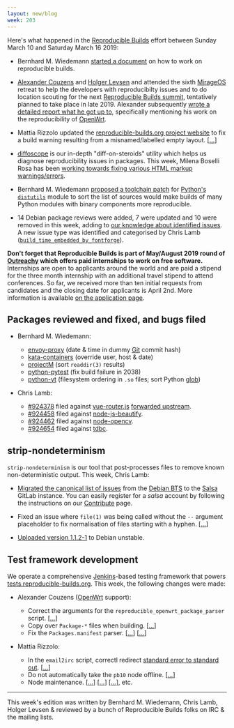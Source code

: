 ```yaml
---
layout: new/blog
week: 203
---
```


Here's what happened in the [Reproducible Builds](https://reproducible-builds.org) effort between Sunday March 10 and Saturday March 16 2019:

* Bernhard M. Wiedemann [started a document](https://github.com/bmwiedemann/reproducibleopensuse/blob/devel/howtodebug) on how to work on reproducible builds.

* [Alexander Couzens](https://lunarius.fe80.eu) and [Holger Levsen](http://layer-acht.org/thinking/) and attended the sixth [MirageOS](https://mirage.io/) retreat to help the developers with reproducibilty issues and to do location scouting for the next [Reproducible Builds summit](https://reproducible-builds.org/events/), tentatively planned to take place in late 2019. Alexander subsequently [wrote a detailed report what he got up to](https://lunarius.fe80.eu/blog/mirageos-2019.html), specifically mentioning his work on the reproducibility of [OpenWrt](https://en.wikipedia.org/wiki/OpenWrt).

* Mattia Rizzolo updated the [reproducible-builds.org project website](https://reproducible-builds.org) to fix a build warning resulting from a misnamed/labelled empty layout.&nbsp;[[...](https://salsa.debian.org/reproducible-builds/reproducible-website/commit/53df0ee)]

* [diffoscope](https://diffoscope.org/) is our in-depth "diff-on-steroids" utility which helps us diagnose reproducibility issues in packages. This week, Milena Boselli Rosa has been [working towards fixing various HTML markup warnings/errors](https://salsa.debian.org/reproducible-builds/diffoscope/merge_requests/23).

* Bernhard M. Wiedemann [proposed a toolchain patch](https://github.com/python/cpython/pull/12341) for [Python's `distutils`](https://docs.python.org/3/library/distutils.html) module to sort the list of sources would make builds of many Python modules with binary components more reproducible.

* 14 Debian package reviews were added, 7 were updated and 10 were removed in this week, adding to [our knowledge about identified issues](https://tests.reproducible-builds.org/debian/index_issues.html). A new issue type was identified and categorised by Chris Lamb ([`build_time_embedded_by_fontforge`](https://salsa.debian.org/reproducible-builds/reproducible-notes/commit/4be88e6d)).

**Don't forget that Reproducible Builds is part of May/August 2019 round of [Outreachy](https://www.outreachy.org/) which offers paid internships to work on free software.** Internships are open to applicants around the world and are paid a stipend for the three month internship with an additional travel stipend to attend conferences. So far, we received more than ten initial requests from candidates and the closing date for applicants is April 2nd. More information is available [on the application page](https://www.outreachy.org/may-2019-august-2019-outreachy-internships/communities/debian/).

## Packages reviewed and fixed, and bugs filed

* Bernhard M. Wiedemann:
    * [envoy-proxy](https://build.opensuse.org/request/show/684277) (date & time in dummy [Git](https://docs.python.org/3/library/distutils.html) commit hash)
    * [kata-containers](https://github.com/kata-containers/packaging/pull/397) (override user, host & date)
    * [projectM](https://github.com/projectM-visualizer/projectm/pull/176) (sort `readdir(3)` results)
    * [python-pytest](https://github.com/pytest-dev/pytest/pull/4903) (fix build failure in 2038)
    * [python-yt](https://github.com/yt-project/yt/pull/2206) (filesystem ordering in `.so` files; sort Python [glob](https://en.wikipedia.org/wiki/Glob_(programming)))

* Chris Lamb:
    * [#924378](https://bugs.debian.org/924378) filed against [vue-router.js](https://tracker.debian.org/pkg/vue-router.js) [forwarded upstream](https://github.com/vuejs/vue-router/pull/2646).
    * [#924458](https://bugs.debian.org/924458) filed against [node-js-beautify](https://tracker.debian.org/pkg/node-js-beautify).
    * [#924462](https://bugs.debian.org/924462) filed against [node-opencv](https://tracker.debian.org/pkg/node-opencv).
    * [#924654](https://bugs.debian.org/924654) filed against [tdbc](https://tracker.debian.org/pkg/tdbc).


## strip-nondeterminism

`strip-nondeterminism` is our tool that post-processes files to remove known non-deterministic output. This week, Chris Lamb:

 * [Migrated the canonical list of issues](https://salsa.debian.org/reproducible-builds/strip-nondeterminism/issues) from the [Debian BTS](https://bugs.debian.org/src:strip-nondeterminism) to the [Salsa](https://salsa.debian.org/) GitLab instance. You can easily register for a *salsa* account by following the instructions on our [Contribute](https://reproducible-builds.org/contribute/) page.

 * Fixed an issue where `file(1)` was being called without the `--` argument placeholder to fix normalisation of files starting with a hyphen.&nbsp;[[...](https://salsa.debian.org/reproducible-builds/strip-nondeterminism/commit/82d9ee5)]

 * [Uploaded version 1.1.2-1](https://tracker.debian.org/news/1035330/accepted-strip-nondeterminism-112-1-source-all-into-unstable/) to Debian unstable.

## Test framework development

We operate a comprehensive [Jenkins](https://jenkins.io/)-based testing framework that powers [tests.reproducible-builds.org](https://tests.reproducible-builds.org). This week, the following changes were made:

* Alexander Couzens ([OpenWrt](https://en.wikipedia.org/wiki/OpenWrt) support):
    * Correct the arguments for the `reproducible_openwrt_package_parser` script.&nbsp;[[...](https://salsa.debian.org/qa/jenkins.debian.net/commit/32378e36)]
    * Copy over `Package-*` files when building.&nbsp;[[...](https://salsa.debian.org/qa/jenkins.debian.net/commit/43aeb908)]
    * Fix the `Packages.manifest` parser.&nbsp;[[...](https://salsa.debian.org/qa/jenkins.debian.net/commit/58fe7857)]&nbsp;[[...](https://salsa.debian.org/qa/jenkins.debian.net/commit/5908f96a)]

* Mattia Rizzolo:
    * In the `email2irc` script, correctl redirect [standard error to standard out](https://en.wikipedia.org/wiki/Standard_streams).&nbsp;[[...](https://salsa.debian.org/qa/jenkins.debian.net/commit/8d50f287)]
    * Do not automatically take the `pb10` node offline.&nbsp;[[...](https://salsa.debian.org/qa/jenkins.debian.net/commit/dba4c10f)]
    * Node maintenance.&nbsp;[[...](https://salsa.debian.org/qa/jenkins.debian.net/commit/d10114ca)]&nbsp;[[...](https://salsa.debian.org/qa/jenkins.debian.net/commit/3a34dc82)]&nbsp;[[...](https://salsa.debian.org/qa/jenkins.debian.net/commit/70f29ef3)],&nbsp;etc.


---

This week's edition was written by Bernhard M. Wiedemann, Chris Lamb, Holger Levsen & reviewed by a bunch of Reproducible Builds folks on IRC & the mailing lists.
